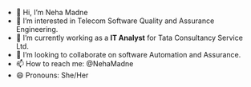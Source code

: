 - 👋 Hi, I’m Neha Madne
- 👀 I’m interested in Telecom Software Quality and Assurance Engineering.
- 🌱 I’m currently working as a **IT Analyst** for Tata Consultancy Service Ltd.
- 💞️ I’m looking to collaborate on software Automation and Assurance.
- 📫 How to reach me: @NehaMadne
- 😄 Pronouns: She/Her


<!---
NehaMadne/NehaMadne is a ✨ special ✨ repository because its `README.md` (this file) appears on your GitHub profile.
You can click the Preview link to take a look at your changes.
--->
